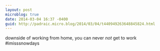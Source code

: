 ```yaml
---
layout: post
microblog: true
date: 2014-03-04 16:37 -0400
guid: http://padraic.micro.blog/2014/03/04/t440949263648845824.html
---
```

downside of working from home, you can never *not* get to work #imisssnowdays
